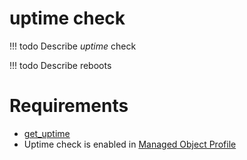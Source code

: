 # uptime check
<!-- prettier-ignore -->
!!! todo
    Describe *uptime* check

<!-- prettier-ignore -->
!!! todo
    Describe reboots

# Requirements

* [get_uptime](../../../../dev/reference/scripts/get_uptime.md)
* Uptime check is enabled in [Managed Object Profile](../../../../user/reference/concepts/managed-object-profile/index.md)
